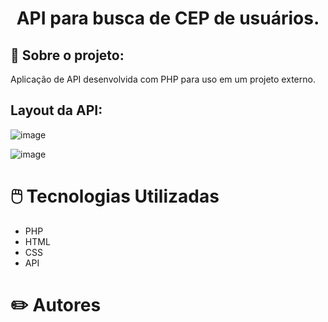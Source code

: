 <h1 align="center">
API para busca de CEP de usuários.
</h1>

## 📖 Sobre o projeto:

Aplicação de API desenvolvida com PHP para uso em um projeto externo.

## Layout da API:

![image](https://github.com/BeeMesquitaa/API-CEP/assets/121141327/c8343293-c3b0-4bd6-a9ac-849536fcb000)

![image](https://github.com/BeeMesquitaa/API-CEP/assets/121141327/fe777c53-8793-4eda-85e8-2950c070ae8e)


# 🖱️ Tecnologias Utilizadas
- PHP
- HTML
- CSS
- API

# ✏️ Autores


